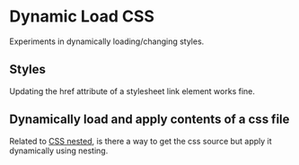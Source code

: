 Dynamic Load CSS
================

Experiments in dynamically loading/changing styles.


Styles
------
Updating the href attribute of a stylesheet link element works fine.




Dynamically load and apply contents of a css file
-------------------------------------------------

Related to [CSS nested](../css-nested), is there a way to get the css source but apply it dynamically using nesting.

